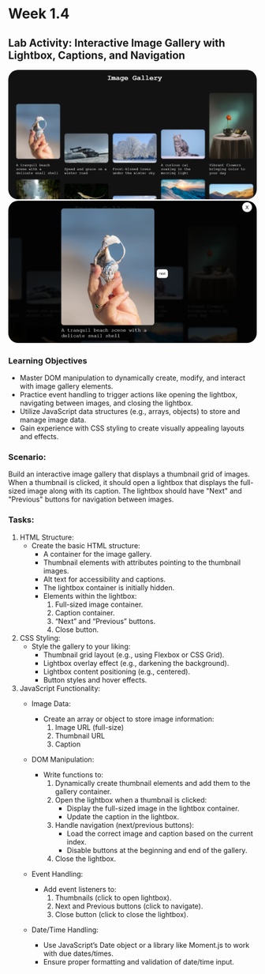 # Week 1.4

## Lab Activity: Interactive Image Gallery with Lightbox, Captions, and Navigation

<img src="./thumbnails.png" alt="gallery" style="border-radius: 20px">
<img src="./carousel.png" alt="carousel" style="border-radius: 20px"/>

### Learning Objectives

- Master DOM manipulation to dynamically create, modify, and interact with image gallery
  elements.
- Practice event handling to trigger actions like opening the lightbox, navigating between
  images, and closing the lightbox.
- Utilize JavaScript data structures (e.g., arrays, objects) to store and manage image data.
- Gain experience with CSS styling to create visually appealing layouts and effects.

### Scenario:
Build an interactive image gallery that displays a thumbnail grid of images. When a
thumbnail is clicked, it should open a lightbox that displays the full-sized image along
with its caption. The lightbox should have "Next" and "Previous" buttons for navigation
between images.

### Tasks:
1. HTML Structure:
    - Create the basic HTML structure:
        - A container for the image gallery.
        - Thumbnail elements with attributes pointing to the thumbnail images.
        - Alt text for accessibility and captions.
        - The lightbox container is initially hidden.
        - Elements within the lightbox:
            1. Full-sized image container.
            2. Caption container.
            3. “Next” and “Previous” buttons.
            4. Close button.
2. CSS Styling:
    - Style the gallery to your liking:
        - Thumbnail grid layout (e.g., using Flexbox or CSS Grid).
        - Lightbox overlay effect (e.g., darkening the background).
        - Lightbox content positioning (e.g., centered).
        - Button styles and hover effects.
3. JavaScript Functionality:
    - Image Data:
        - Create an array or object to store image information:
            1. Image URL (full-size)
            2. Thumbnail URL
            3. Caption

    - DOM Manipulation:
        - Write functions to:
            1. Dynamically create thumbnail elements and add them to the
               gallery container.
            2. Open the lightbox when a thumbnail is clicked:
                - Display the full-sized image in the lightbox container.
                - Update the caption in the lightbox.
            3. Handle navigation (next/previous buttons):
                - Load the correct image and caption based on the current
                  index.
                - Disable buttons at the beginning and end of the gallery.
            4. Close the lightbox.
    - Event Handling:
        - Add event listeners to:
            1. Thumbnails (click to open lightbox).
            2. Next and Previous buttons (click to navigate).
            3. Close button (click to close the lightbox).
    - Date/Time Handling:
        - Use JavaScript’s Date object or a library like Moment.js to work with
          due dates/times.
        - Ensure proper formatting and validation of date/time input.